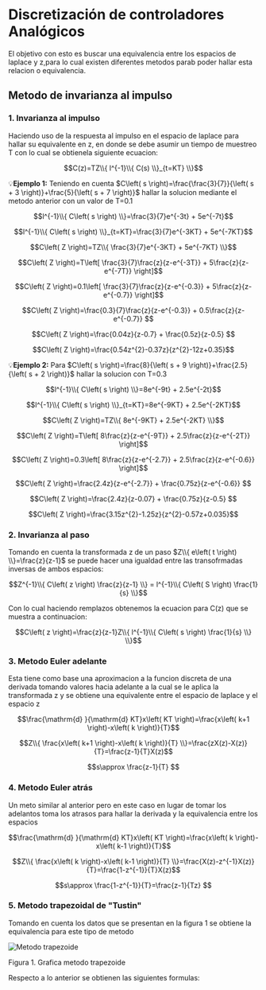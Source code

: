 # Discretización de controladores Analógicos
El objetivo con esto es buscar una equivalencia entre los espacios de laplace y z,para lo cual existen diferentes metodos parab poder hallar esta relacion o equivalencia.
## Metodo de invarianza al impulso
### 1. Invarianza al impulso
Haciendo uso de la respuesta al impulso en el espacio de laplace para hallar su equivalente en z, en donde se debe asumir un tiempo de muestreo T con lo cual se obtienela siguiente ecuacion:

$$C(z)=TZ\\{ l^{-1}\\{ C(s) \\}_{t=KT} \\}$$

💡**Ejemplo 1:** Teniendo en cuenta $C\left( s \right)=\frac{\frac{3}{7}}{\left( s + 3 \right)}+\frac{5}{\left( s + 7 \right)}$ hallar la solucion mediante el metodo anterior con un valor de T=0.1

$$l^{-1}\\{ C\left( s \right) \\}=\frac{3}{7}e^{-3t} + 5e^{-7t}$$ 

$$l^{-1}\\{ C\left( s \right) \\}_{t=KT}=\frac{3}{7}e^{-3KT} + 5e^{-7KT}$$ 

$$C\left( Z \right)=TZ\\{ \frac{3}{7}e^{-3KT} + 5e^{-7KT} \\}$$

$$C\left( Z \right)=T\left[ \frac{3}{7}\frac{z}{z-e^{-3T}} + 5\frac{z}{z-e^{-7T}} \right]$$

$$C\left( Z \right)=0.1\left[ \frac{3}{7}\frac{z}{z-e^{-0.3}} + 5\frac{z}{z-e^{-0.7}} \right]$$

$$C\left( Z \right)=\frac{0.3}{7}\frac{z}{z-e^{-0.3}} + 0.5\frac{z}{z-e^{-0.7}} $$

$$C\left( Z \right)=\frac{0.04z}{z-0.7} + \frac{0.5z}{z-0.5} $$

$$C\left( Z \right)=\frac{0.54z^{2}-0.37z}{z^{2}-12z+0.35}$$

💡**Ejemplo 2:** Para  $C\left( s \right)=\frac{8}{\left( s + 9 \right)}+\frac{2.5}{\left( s + 2 \right)}$ hallar la solucion con T=0.3

$$l^{-1}\\{ C\left( s \right) \\}=8e^{-9t} + 2.5e^{-2t}$$ 

$$l^{-1}\\{ C\left( s \right) \\}_{t=KT}=8e^{-9KT} + 2.5e^{-2KT}$$ 

$$C\left( Z \right)=TZ\\{ 8e^{-9KT} + 2.5e^{-2KT} \\}$$

$$C\left( Z \right)=T\left[ 8\frac{z}{z-e^{-9T}} + 2.5\frac{z}{z-e^{-2T}} \right]$$

$$C\left( Z \right)=0.3\left[ 8\frac{z}{z-e^{-2.7}} + 2.5\frac{z}{z-e^{-0.6}} \right]$$

$$C\left( Z \right)=\frac{2.4z}{z-e^{-2.7}} + \frac{0.75z}{z-e^{-0.6}} $$

$$C\left( Z \right)=\frac{2.4z}{z-0.07} + \frac{0.75z}{z-0.5} $$

$$C\left( Z \right)=\frac{3.15z^{2}-1.25z}{z^{2}-0.57z+0.035}$$
### 2. Invarianza al paso
Tomando en cuenta la transformada z de un paso $Z\\{ e\left( t \right) \\}=\frac{z}{z-1}$ se puede hacer una igualdad entre las transofrmadas inversas de ambos espacios:

$$Z^{-1}\\{ C\left( z \right) \frac{z}{z-1} \\} = l^{-1}\\{ C\left( S \right) \frac{1}{s} \\}$$

Con lo cual haciendo remplazos obtenemos la ecuacion para C(z) que se muestra a continuacion:

$$C\left( z \right)=\frac{z}{z-1}Z\\{ l^{-1}\\{ C\left( s \right) \frac{1}{s} \\} \\}$$

### 3. Metodo Euler adelante
Esta tiene como base una aproximacion a la funcion discreta de una derivada tomando valores hacia adelante a la cual se le aplica la transformada z y se obtiene una equivalente entre el espacio de laplace y el espacio z

$$\frac{\mathrm{d} }{\mathrm{d} KT}x\left( KT \right)=\frac{x\left( k+1  \right)-x\left( k \right)}{T}$$

$$Z\\{ \frac{x\left( k+1  \right)-x\left( k \right)}{T} \\}=\frac{zX(z)-X(z)}{T}=\frac{z-1}{T}X(z)$$

$$s\approx \frac{z-1}{T} $$

### 4. Metodo Euler atrás
Un meto similar al anterior pero en este caso en lugar de tomar los adelantos toma los atrasos para hallar la derivada y la equivalencia entre los espacios

$$\frac{\mathrm{d} }{\mathrm{d} KT}x\left( KT \right)=\frac{x\left( k \right)-x\left( k-1  \right)}{T}$$

$$Z\\{ \frac{x\left( k \right)-x\left( k-1  \right)}{T} \\}=\frac{X(z)-z^{-1}X(z)}{T}=\frac{1-z^{-1}}{T}X(z)$$

$$s\approx \frac{1-z^{-1}}{T}=\frac{z-1}{Tz} $$

### 5. Metodo trapezoidal de "Tustin"
Tomando en cuenta los datos que se presentan en la figura 1 se obtiene la equivalencia para este tipo de metodo

![Metodo trapezoide](https://ghsalazar.github.io/assets/images/tustin-1.svg)

Figura 1. Grafica metodo trapezoide

Respecto a lo anterior se obtienen las siguientes formulas:


